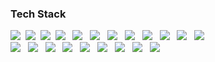 <!-- ### Hi👋 <br>


**anseoun/anseoun** is a ✨ _special_ ✨ repository because its `README.md` (this file) appears on your GitHub profile.

Here are some ideas to get you started:

- 🔭 I’m currently working on ...
 🌱 I’m currently learning Spring Framework
- 👯 I’m looking to collaborate on ...
- 🤔 I’m looking for help with ...
- 💬 Ask me about ...
- 📫 How to reach me: ...
- 😄 Pronouns: ...
- ⚡ Fun fact: ...
-->
<!--
🌱 I’m Soeun Ahn who is currently learning the react.js <br>
&nbsp;&nbsp;&nbsp;&nbsp;&nbsp;&nbsp;If you want to contact me, please check the email! <br><br>
📫 How to reach me : hi.ahnsoeun@gmail.com

 ![Anurag's GitHub stats](https://github-readme-stats.vercel.app/api?username=ahnsummer&theme=flag-india&show_icons=true) -->

<!--
### About SoEun
<p>
   <img alig src="https://img.shields.io/badge/-2021soeun@gmail.com-0078D4?style=flat-square&logo=MicrosoftOutlook&logoColor=white" />
   &nbsp;
   <a href="https://www.instagram.com/xoeen/">
   <img src="https://img.shields.io/badge/Instagram-E4405F?style=flat-square&logo=Instagram&logoColor=white&link=https://www.instagram.com/xoeen/"/>
   </a>&nbsp;
   <a href="https://github.com/anseoun?tab=overview&from=2021-01-01&to=2021-01-09">
   <img src="https://img.shields.io/badge/GitHub-181717?style=flat-square&logo=Github&logoColor=white&link=https://www.instagram.com/xoeen/"/>
   </a>&nbsp;
</p>
-->

### Tech Stack
<p>
             <img src="https://img.shields.io/badge/HTML5-f16524?style=flat-square&logo=HTML5&logoColor=white"/></a>&nbsp 
             <img src="https://img.shields.io/badge/CSS3-28a4d8?style=flat-square&logo=CSS3&logoColor=white"/></a>&nbsp 
             <img src="https://img.shields.io/badge/JavaScript-f7e018?style=flat-square&logo=JavaScript&logoColor=white"/></a>&nbsp 
             <img src="https://img.shields.io/badge/Typescript-3178C6?style=flat-square&logo=TypeScript&logoColor=white"/></a> &nbsp
             <img src="https://img.shields.io/badge/StyledComponents-DB7093?style=flat-square&logo=StyledComponents&logoColor=white"/></a> &nbsp
             <img src="https://img.shields.io/badge/TailwindCSS-06B6D4?style=flat-square&logo=TailwindCSS&logoColor=white"/></a> &nbsp
             <img src="https://img.shields.io/badge/vue.js-4FC08D?style=flat-square&logo=vue.js&logoColor=white"> &nbsp
             <img src="https://img.shields.io/badge/React-61DAFB?style=flat-square&logo=React&logoColor=white"/></a> &nbsp
             <img src="https://img.shields.io/badge/ReactQuery-FF4154?style=flat-square&logo=ReactQuery&logoColor=white"/></a> &nbsp
             <img src="https://img.shields.io/badge/ReactHookForm-EC5990?style=flat-square&logo=ReactHookForm&logoColor=white"/></a> &nbsp
             <img src="https://img.shields.io/badge/Next-000000?style=flat-square&logo=Next&logoColor=white"/></a> &nbsp
             <img src="https://img.shields.io/badge/StoryBook-FF4785?style=flat-square&logo=StoryBook&logoColor=white"/></a> &nbsp
             <br>
             <img src="https://img.shields.io/badge/NestJs-E0234E?style=flat-square&logo=NestJs&logoColor=white"/></a> &nbsp
             <img src="https://img.shields.io/badge/Express-000000?style=flat-square&logo=Express&logoColor=white"/></a> &nbsp
             <img src="https://img.shields.io/badge/Java-007396?style=flat-square&logo=Java&logoColor=white"/></a> &nbsp
             <img src="https://img.shields.io/badge/Spring-6DB33F?style=flat-square&logo=Spring&logoColor=white"/></a> &nbsp
             <img src="https://img.shields.io/badge/Git-f05030?style=flat-square&logo=Git&logoColor=white"/></a> &nbsp 
             <img src="https://img.shields.io/badge/GitHub-181717?style=flat-square&logo=GitHub&logoColor=white"> &nbsp
             <img src="https://img.shields.io/badge/GitLab-FC6D26?style=flat-square&logo=GitLab&logoColor=white"> &nbsp
             <img src="https://img.shields.io/badge/ApacheTomcat-F8DC75?style=flat-square&logo=ApacheTomcat&logoColor=black"/></a> &nbsp
             <img src="https://img.shields.io/badge/MariaDB-003545?style=flat-square&logo=MariaDB&logoColor=white"> &nbsp
</p>
<!-- <img src="https://img.shields.io/badge/뱃지의이름-색상코드?style=flat-square&logo=심플아이콘즈의로고이름&logoColor=white"/></a> -->

